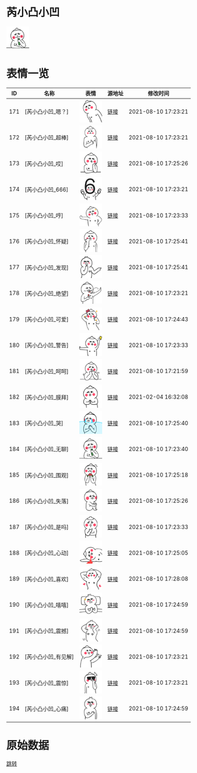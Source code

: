 # 芮小凸小凹

<img src="./cover.png" height="60" alt="cover" />

# 表情一览

|ID|名称|表情|源地址|修改时间|
|----|----|----|----|----|
|171|[芮小凸小凹_嗯？]|<img src="./pic/000171_%5B芮小凸小凹_嗯？%5D.png" height="60" alt="嗯？"/>|[链接](http://i0.hdslb.com/bfs/emote/f3c72e045ebd2487a381f50291be15b053767a80.png)|2021-08-10 17:23:21|
|172|[芮小凸小凹_超棒]|<img src="./pic/000172_%5B芮小凸小凹_超棒%5D.png" height="60" alt="超棒"/>|[链接](http://i0.hdslb.com/bfs/emote/987947c1bdac0bc10b684f28baaec78176023b83.png)|2021-08-10 17:23:21|
|173|[芮小凸小凹_哎]|<img src="./pic/000173_%5B芮小凸小凹_哎%5D.png" height="60" alt="哎"/>|[链接](http://i0.hdslb.com/bfs/emote/38bcf3a53b34551e5efa0cd0ee84fc7faa477a49.png)|2021-08-10 17:25:26|
|174|[芮小凸小凹_666]|<img src="./pic/000174_%5B芮小凸小凹_666%5D.png" height="60" alt="666"/>|[链接](http://i0.hdslb.com/bfs/emote/3e505cef421024a650b971c1f2db7f8ef1ad1840.png)|2021-08-10 17:23:21|
|175|[芮小凸小凹_哼]|<img src="./pic/000175_%5B芮小凸小凹_哼%5D.png" height="60" alt="哼"/>|[链接](http://i0.hdslb.com/bfs/emote/92e4a9d422f1604f2b1b3ea3f6057636273db56e.png)|2021-08-10 17:23:33|
|176|[芮小凸小凹_怀疑]|<img src="./pic/000176_%5B芮小凸小凹_怀疑%5D.png" height="60" alt="怀疑"/>|[链接](http://i0.hdslb.com/bfs/emote/587f22aa1cfaa4b2d91928998e023be29d8c3975.png)|2021-08-10 17:25:41|
|177|[芮小凸小凹_发现]|<img src="./pic/000177_%5B芮小凸小凹_发现%5D.png" height="60" alt="发现"/>|[链接](http://i0.hdslb.com/bfs/emote/147b6ba27d5cbb90d155f34c41cb45f1f00b6007.png)|2021-08-10 17:25:41|
|178|[芮小凸小凹_绝望]|<img src="./pic/000178_%5B芮小凸小凹_绝望%5D.png" height="60" alt="绝望"/>|[链接](http://i0.hdslb.com/bfs/emote/22ad072a785604f3bd8c1aae4ea1ceb1e4694cec.png)|2021-08-10 17:23:21|
|179|[芮小凸小凹_可爱]|<img src="./pic/000179_%5B芮小凸小凹_可爱%5D.png" height="60" alt="可爱"/>|[链接](http://i0.hdslb.com/bfs/emote/8bddb47b5877fd79e937aafeb7f4d69f58a8b6e4.png)|2021-08-10 17:24:43|
|180|[芮小凸小凹_警告]|<img src="./pic/000180_%5B芮小凸小凹_警告%5D.png" height="60" alt="警告"/>|[链接](http://i0.hdslb.com/bfs/emote/54607206c814409a99fac65fb3b780c6bbd1e60d.png)|2021-08-10 17:23:33|
|181|[芮小凸小凹_呵呵]|<img src="./pic/000181_%5B芮小凸小凹_呵呵%5D.png" height="60" alt="呵呵"/>|[链接](http://i0.hdslb.com/bfs/emote/811aa3ba5809a8d5936f988f953e5af7fd7c5351.png)|2021-08-10 17:21:59|
|182|[芮小凸小凹_膜拜]|<img src="./pic/000182_%5B芮小凸小凹_膜拜%5D.png" height="60" alt="膜拜"/>|[链接](http://i0.hdslb.com/bfs/emote/038c86c0e616f7ead667c6f7af32e54feac32965.png)|2021-02-04 16:32:08|
|183|[芮小凸小凹_哭]|<img src="./pic/000183_%5B芮小凸小凹_哭%5D.png" height="60" alt="哭"/>|[链接](http://i0.hdslb.com/bfs/emote/000c0dddd08950133740487a57873b389a3af457.png)|2021-08-10 17:25:40|
|184|[芮小凸小凹_无聊]|<img src="./pic/000184_%5B芮小凸小凹_无聊%5D.png" height="60" alt="无聊"/>|[链接](http://i0.hdslb.com/bfs/emote/62527ee5c4e80aad9b42069778c91f905c90d986.png)|2021-08-10 17:23:40|
|185|[芮小凸小凹_围观]|<img src="./pic/000185_%5B芮小凸小凹_围观%5D.png" height="60" alt="围观"/>|[链接](http://i0.hdslb.com/bfs/emote/c9b4fe6161f4a3cc884a5b03e9674c8a58ee228f.png)|2021-08-10 17:25:18|
|186|[芮小凸小凹_失落]|<img src="./pic/000186_%5B芮小凸小凹_失落%5D.png" height="60" alt="失落"/>|[链接](http://i0.hdslb.com/bfs/emote/813f98c0632587286c6e809a49eda15a2edfa447.png)|2021-08-10 17:25:26|
|187|[芮小凸小凹_是吗]|<img src="./pic/000187_%5B芮小凸小凹_是吗%5D.png" height="60" alt="是吗"/>|[链接](http://i0.hdslb.com/bfs/emote/05b7153fb606e526ce8d102febd25889828ce425.png)|2021-08-10 17:23:33|
|188|[芮小凸小凹_心动]|<img src="./pic/000188_%5B芮小凸小凹_心动%5D.png" height="60" alt="心动"/>|[链接](http://i0.hdslb.com/bfs/emote/24afe39fbf8755a28673bdf51bdf8ce72bc62d51.png)|2021-08-10 17:25:05|
|189|[芮小凸小凹_喜欢]|<img src="./pic/000189_%5B芮小凸小凹_喜欢%5D.png" height="60" alt="喜欢"/>|[链接](http://i0.hdslb.com/bfs/emote/b389e30a3c7924ca2b59a5333412b8d92cad07df.png)|2021-08-10 17:28:08|
|190|[芮小凸小凹_嘻嘻]|<img src="./pic/000190_%5B芮小凸小凹_嘻嘻%5D.png" height="60" alt="嘻嘻"/>|[链接](http://i0.hdslb.com/bfs/emote/b7a4a07a7c24f5fa23a99ca6749708fadfedf765.png)|2021-08-10 17:24:59|
|191|[芮小凸小凹_震撼]|<img src="./pic/000191_%5B芮小凸小凹_震撼%5D.png" height="60" alt="震撼"/>|[链接](http://i0.hdslb.com/bfs/emote/79c8b68509a9d316618d61aedaae93097669dae6.png)|2021-08-10 17:24:59|
|192|[芮小凸小凹_有见解]|<img src="./pic/000192_%5B芮小凸小凹_有见解%5D.png" height="60" alt="有见解"/>|[链接](http://i0.hdslb.com/bfs/emote/7f842228b9a2c36851cecab0527fca55a1f01b58.png)|2021-08-10 17:23:21|
|193|[芮小凸小凹_震惊]|<img src="./pic/000193_%5B芮小凸小凹_震惊%5D.png" height="60" alt="震惊"/>|[链接](http://i0.hdslb.com/bfs/emote/be4b48350b817af496bdccba2ab85c77b711cec3.png)|2021-08-10 17:23:21|
|194|[芮小凸小凹_心痛]|<img src="./pic/000194_%5B芮小凸小凹_心痛%5D.png" height="60" alt="心痛"/>|[链接](http://i0.hdslb.com/bfs/emote/b2217e8b81f122949f3960d99c08ac72eac5923b.png)|2021-08-10 17:24:59|

# 原始数据

[跳转](./raw.json)

